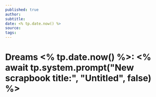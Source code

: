 ```yaml
---
published: true
author: 
subtitle: 
date: <% tp.date.now() %>
source: 
tags: 
---
```


# Dreams <% tp.date.now() %>: <% await tp.system.prompt("New scrapbook title:", "Untitled", false) %>
